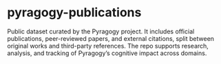 # pyragogy-publications
Public dataset curated by the Pyragogy project. It includes official publications, peer-reviewed papers, and external citations, split between original works and third-party references. The repo supports research, analysis, and tracking of Pyragogy’s cognitive impact across domains.
